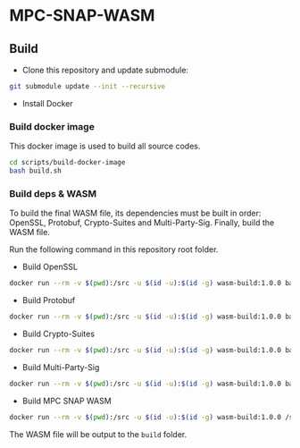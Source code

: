 # MPC-SNAP-WASM

## Build

- Clone this repository and update submodule:

```bash
git submodule update --init --recursive
```

- Install Docker

### Build docker image

This docker image is used to build all source codes.

```bash
cd scripts/build-docker-image
bash build.sh
```

### Build deps & WASM

To build the final WASM file, its dependencies must be built in order: OpenSSL, Protobuf, Crypto-Suites and Multi-Party-Sig. Finally, build the WASM file.

Run the following command in this repository root folder.

- Build OpenSSL

```bash
docker run --rm -v $(pwd):/src -u $(id -u):$(id -g) wasm-build:1.0.0 bash -c 'cd /src/scripts/build-openssl && ./build.sh'
```

- Build Protobuf

```bash
docker run --rm -v $(pwd):/src -u $(id -u):$(id -g) wasm-build:1.0.0 bash -c 'cd /src/scripts/build-protobuf && ./build.sh'
```

- Build Crypto-Suites

```bash
docker run --rm -v $(pwd):/src -u $(id -u):$(id -g) wasm-build:1.0.0 bash -c 'cd /src/scripts/build-crypto-suites && ./build.sh'
```

- Build Multi-Party-Sig

```bash
docker run --rm -v $(pwd):/src -u $(id -u):$(id -g) wasm-build:1.0.0 bash -c 'cd /src/scripts/build-multi-party-sig && ./build.sh'
```

- Build MPC SNAP WASM

```bash
docker run --rm -v $(pwd):/src -u $(id -u):$(id -g) wasm-build:1.0.0 /src/build.sh
```

The WASM file will be output to the `build` folder.
